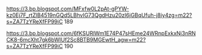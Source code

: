 https://3.bp.blogspot.com/MFxfw0L2pAt-gPYW-kz0Ej7F_rtZlB4519nGQd5LBhvIG73QgdHzu20zI6jGBqUfuh-j8iy4zg=m22?s=ZA7TzYReXfFP99iC 189

https://3.bp.blogspot.com/6fKSURlWm1E74P47sHEme24WRnpExkxNj3nRNCK8-6mcXht7gk6bWIUf2Sc8BTB9MGEwtH_agw=m22?s=ZA7TzYReXfFP99iC 190

